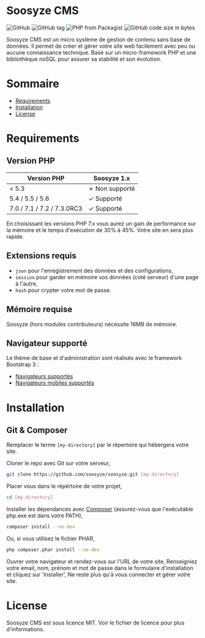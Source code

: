 # Soosyze CMS

![GitHub](https://img.shields.io/github/license/soosyze/soosyze.svg)
![GitHub tag](https://img.shields.io/github/tag/soosyze/soosyze.svg)
![PHP from Packagist](https://img.shields.io/badge/php-%3E%3D5.4-blue.svg)
![GitHub code size in bytes](https://img.shields.io/github/languages/code-size/soosyze/soosyze.svg)

Soosyze CMS est un micro système de gestion de contenu sans base de données. Il permet de créer et gérer votre site web facilement avec peu ou aucune connaissance technique. Basé sur un micro-framework PHP et une bibliothèque noSQL pour assurer sa stabilité et son évolution.

# Sommaire

* [Requirements](/README.md#requirements)
* [Installation](/README.md#installation)
* [License](/README.md#license)

# Requirements

## Version PHP

| Version PHP                | Soosyze 1.x    |
|----------------------------|----------------|
| < 5.3                      | ✗ Non supporté |
| 5.4 / 5.5 / 5.6            | ✓ Supporté     |
| 7.0 / 7.1 / 7.2 / 7.3.0RC3 | ✓ Supporté     |

En choisissant les versions PHP 7.x vous aurez un gain de performance sur la mémoire et le temps d'exécution de 30% à 45%. Votre site en sera plus rapide.

## Extensions requis

* `json` pour l'enregistrement des données et des configurations,
* `session` pour garder en mémoire vos données (coté serveur) d'une page à l'autre,
* `hash` pour crypter votre mot de passe.

## Mémoire requise

Soosyze (hors modules contributeurs) nécessite 16MB de mémoire.

## Navigateur supporté

Le thème de base et d'administration sont réalisés avec le framework Bootstrap 3 :
* [Navigateurs supportés](https://getbootstrap.com/docs/3.3/getting-started/#desktop-browsers)
* [Navigateurs mobiles supportés](https://getbootstrap.com/docs/3.3/getting-started/#mobile-devices)


# Installation

## Git & Composer

Remplacer le terme `[my-directory]` par le répertoire qui hébergera votre site.

Cloner le repo avec Git sur votre serveur,
```sh
git clone https://github.com/soosyze/soosyze.git [my-directory]
```

Placer vous dans le répértoire de votre projet,
```sh
cd [my-directory]
```

Installer les dépendances avec [Composer](https://getcomposer.org/) (assurez-vous que l'exécutable php.exe est dans votre PATH),
```sh
composer install --no-dev
```

Ou, si vous utilisez le fichier PHAR,
```sh
php composer.phar install --no-dev
```

Ouvrer votre navigateur et rendez-vous sur l'URL de votre site,
Renseigniez votre email, nom, prénom et mot de passe dans le formulaire d'installation et cliquez sur 'Installer',
Ne reste plus qu'à vous connecter et gérer votre site.

# License

Soosyze CMS est sous licence MIT. Voir le fichier de licence pour plus d'informations.